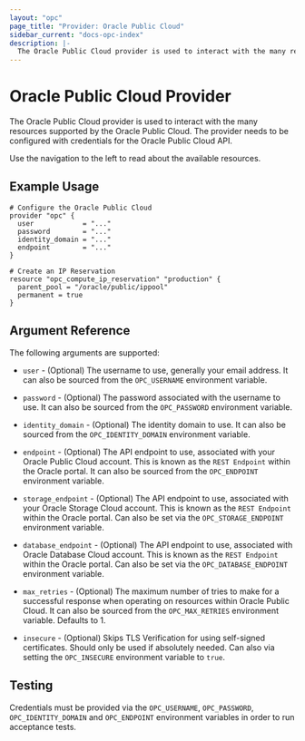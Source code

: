 ```yaml
---
layout: "opc"
page_title: "Provider: Oracle Public Cloud"
sidebar_current: "docs-opc-index"
description: |-
  The Oracle Public Cloud provider is used to interact with the many resources supported by the Oracle Public Cloud. The provider needs to be configured with credentials for the Oracle Public Cloud API.
---
```


# Oracle Public Cloud Provider

The Oracle Public Cloud provider is used to interact with the many resources supported by the Oracle Public Cloud. The provider needs to be configured with credentials for the Oracle Public Cloud API.

Use the navigation to the left to read about the available resources.

## Example Usage

```hcl
# Configure the Oracle Public Cloud
provider "opc" {
  user            = "..."
  password        = "..."
  identity_domain = "..."
  endpoint        = "..."
}

# Create an IP Reservation
resource "opc_compute_ip_reservation" "production" {
  parent_pool = "/oracle/public/ippool"
  permanent = true
}
```

## Argument Reference

The following arguments are supported:

* `user` - (Optional) The username to use, generally your email address. It can also
  be sourced from the `OPC_USERNAME` environment variable.

* `password` - (Optional) The password associated with the username to use. It can also be sourced from
  the `OPC_PASSWORD` environment variable.

* `identity_domain` - (Optional) The identity domain to use. It can also be sourced from
  the `OPC_IDENTITY_DOMAIN` environment variable.

* `endpoint` - (Optional) The API endpoint to use, associated with your Oracle Public Cloud account. This is known as the `REST Endpoint` within the Oracle portal. It can also be sourced from the `OPC_ENDPOINT` environment variable.

* `storage_endpoint` - (Optional) The API endpoint to use, associated with your Oracle Storage Cloud account. This is known as the `REST Endpoint` within the Oracle portal. Can also be set via the `OPC_STORAGE_ENDPOINT` environment variable.

* `database_endpoint` - (Optional) The API endpoint to use, associated with Oracle Database Cloud account. This is known as the `REST Endpoint` within the Oracle portal. Can also be set via the `OPC_DATABASE_ENDPOINT` environment variable.

* `max_retries` - (Optional) The maximum number of tries to make for a successful response when operating on resources within Oracle Public Cloud. It can also be sourced from the `OPC_MAX_RETRIES` environment variable. Defaults to 1.

* `insecure` - (Optional) Skips TLS Verification for using self-signed certificates. Should only be used if absolutely needed. Can also via setting the `OPC_INSECURE` environment variable to `true`.

## Testing

Credentials must be provided via the `OPC_USERNAME`, `OPC_PASSWORD`,
`OPC_IDENTITY_DOMAIN` and `OPC_ENDPOINT` environment variables in order to run
acceptance tests.
